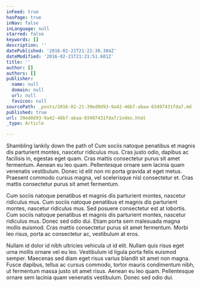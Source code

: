 ```yaml
---
inFeed: true
hasPage: true
inNav: false
inLanguage: null
starred: false
keywords: []
description: ''
datePublished: '2016-02-21T21:22:30.384Z'
dateModified: '2016-02-21T21:21:51.601Z'
title: ''
author: []
authors: []
publisher:
  name: null
  domain: null
  url: null
  favicon: null
sourcePath: _posts/2016-02-21-39ed0d93-9a42-46b7-abaa-03497431fda7.md
published: true
url: 39ed0d93-9a42-46b7-abaa-03497431fda7/index.html
_type: Article

---
```

Shambling lankily down the path of Cum sociis natoque penatibus et magnis dis parturient montes, nascetur ridiculus mus. Cras justo odio, dapibus ac facilisis in, egestas eget quam. Cras mattis consectetur purus sit amet fermentum. Aenean eu leo quam. Pellentesque ornare sem lacinia quam venenatis vestibulum. Donec id elit non mi porta gravida at eget metus. Praesent commodo cursus magna, vel scelerisque nisl consectetur et. Cras mattis consectetur purus sit amet fermentum. 

Cum sociis natoque penatibus et magnis dis parturient montes, nascetur ridiculus mus. Cum sociis natoque penatibus et magnis dis parturient montes, nascetur ridiculus mus. Sed posuere consectetur est at lobortis. Cum sociis natoque penatibus et magnis dis parturient montes, nascetur ridiculus mus.
Donec sed odio dui. Etiam porta sem malesuada magna mollis euismod. Cras mattis consectetur purus sit amet fermentum. Morbi leo risus, porta ac consectetur ac, vestibulum at eros. 

Nullam id dolor id nibh ultricies vehicula ut id elit. Nullam quis risus eget urna mollis ornare vel eu leo. Vestibulum id ligula porta felis euismod semper. Maecenas sed diam eget risus varius blandit sit amet non magna. Fusce dapibus, tellus ac cursus commodo, tortor mauris condimentum nibh, ut fermentum massa justo sit amet risus. Aenean eu leo quam. Pellentesque ornare sem lacinia quam venenatis vestibulum. Donec sed odio dui.